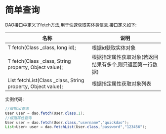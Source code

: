 # 简单查询

DAO接口中定义了fetch方法,用于快速获取实体类信息.接口定义如下:

|名称|说明|
|---|---|
|<T> T fetch(Class<T> _class, long id);|根据id获取实体对象|
|<T> T fetch(Class<T> _class, String property, Object value);|根据指定属性获取对象(若返回结果有多个,则只返回第一行数据)|
|<T> List<T> fetchList(Class<T> _class, String property, Object value);|根据指定属性获取对象列表|

实例代码:
```java
//根据id查询
User user = dao.fetch(User.class,1);
//根据属性查询
User user = dao.fetch(User.class,"username","quickdao");
List<User> user = dao.fetchList(User.class,"password","123456");
```